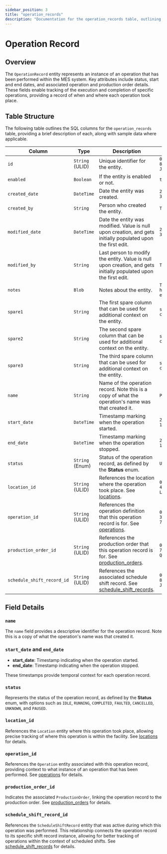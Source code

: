 ```yaml
---
sidebar_position: 3
title: "operation_records"
description: "Documentation for the operation_records table, outlining its columns and structure."
---
```


# Operation Record

## Overview

The `OperationRecord` entity represents an instance of an operation that has been performed within the MES system.
Key attributes include status, start and end dates, and associated operation and production order details.
These fields enable tracking of the execution and completion of specific operations, providing a record of when and where each operation took place.

## Table Structure

The following table outlines the SQL columns for the `operation_records` table, providing a brief description of each, along
with sample data where applicable.

| Column                     | Type            | Description                                                                                                                             | Example                             |
|----------------------------|-----------------|-----------------------------------------------------------------------------------------------------------------------------------------|-------------------------------------|
| `id`                       | `String` (ULID) | Unique identifier for the entity.                                                                                                       | `01JAP8RJBN-8ZTPXSGY-J9GSDPE1`      |
| `enabled`                  | `Boolean`       | If the entity is enabled or not.                                                                                                        | `true`                              |
| `created_date`             | `DateTime`      | Date the entity was created.                                                                                                            | `2024-12-31T19:48:44Z`              |
| `created_by`               | `String`        | Person who created the entity.                                                                                                          | `TamakiMES`                         |
| `modified_date`            | `DateTime`      | Date the entity was modified. Value is null upon creation, and gets initially populated upon the first edit.                            | `2024-12-31T19:48:44Z`              |
| `modified_by`              | `String`        | Last person to modify the entity. Value is null upon creation, and gets initially populated upon the first edit.                        | `TamakiMES`                         |
| `notes`                    | `Blob`          | Notes about the entity.                                                                                                                 | `This entity has these extra notes` |
| `spare1`                   | `String`        | The first spare column that can be used for additional context on the entity.                                                           | `some extra context 1`              |
| `spare2`                   | `String`        | The second spare column that can be used for additional context on the entity.                                                          | `some extra context 2`              |
| `spare3`                   | `String`        | The third spare column that can be used for additional context on the entity.                                                           | `some extra context 3`              |
| `name`                     | `String`        | Name of the operation record. Note this is a copy of what the operation's name was that created it.                                     | `Packaging`                         |
| `start_date`               | `DateTime`      | Timestamp marking when the operation started.                                                                                           | `2024-05-10T08:00:00Z`              |
| `end_date`                 | `DateTime`      | Timestamp marking when the operation stopped.                                                                                           | `2024-05-10T10:00:00Z`              |
| `status`                   | `String` (Enum) | Status of the operation record, as defined by the **Status** enum.                                                                      | `UNKNOWN`                           |
| `location_id`              | `String` (ULID) | References the location where the operation took place. See [locations](../location-model/location).                                    | `01JAP8RJBN-4VYZUKE1-LY2QHV8X`      |
| `operation_id`             | `String` (ULID) | References the operation definition that this operation record is for. See [operations](../operation-model/operation).                  | `01JAP8R5RT-3FPXQABY-7KQZT6VF`      |
| `production_order_id`      | `String` (ULID) | References the production order that this operation record is for. See [production_orders](../production-order-model/production-order). | `01JAP8RJBN-7KQZT6VF-Q5VUZYPW`      |
| `schedule_shift_record_id` | `String` (ULID) | References the associated schedule shift record. See [schedule_shift_records](../schedule-shift-model/schedule-shift-record).           | `01JAP8RJBN-8ZTPXSGY-J9GSDPE1`      |

## Field Details

### `name`

The `name` field provides a descriptive identifier for the operation record.
Note this is a copy of what the operation's name was that created it.

### `start_date` and `end_date`

- **start_date**: Timestamp indicating when the operation started.
- **end_date**: Timestamp indicating when the operation stopped.

These timestamps provide temporal context for each operation record.

### `status`

Represents the status of the operation record, as defined by the **Status** enum, with options such
as `IDLE`, `RUNNING`, `COMPLETED`, `FAULTED`, `CANCELLED`, `UNKNOWN`, and `PAUSED`.

### `location_id`

References the `Location` entity where this operation took place, allowing precise tracking of where
this operation is within the facility.
See [locations](../location-model/location) for details.

### `operation_id`

References the `Operation` entity associated with this operation record, providing context to what instance of
an operation that has been performed.
See [operations](../operation-model/operation) for details.

### `production_order_id`

Indicates the associated `ProductionOrder`, linking the operation record to the production order.
See [production_orders](../production-order-model/production-order) for details.

### `schedule_shift_record_id`

References the `ScheduleShiftRecord` entity that was active during which this operation was performed. This relationship connects the operation record to its specific shift record instance, allowing for better tracking of operations within the context of scheduled shifts.
See [schedule_shift_records](../schedule-shift-model/schedule-shift-record) for details.